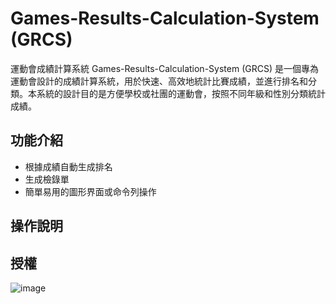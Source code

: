 # Games-Results-Calculation-System (GRCS)
運動會成績計算系統
Games-Results-Calculation-System (GRCS) 是一個專為運動會設計的成績計算系統，用於快速、高效地統計比賽成績，並進行排名和分類。本系統的設計目的是方便學校或社團的運動會，按照不同年級和性別分類統計成績。

## 功能介紹
- 根據成績自動生成排名
- 生成檢錄單
- 簡單易用的圖形界面或命令列操作

## 操作說明


## 授權
![image](https://github.com/user-attachments/assets/549c0b51-1ac1-42cb-95ac-6d754119d3a2)
